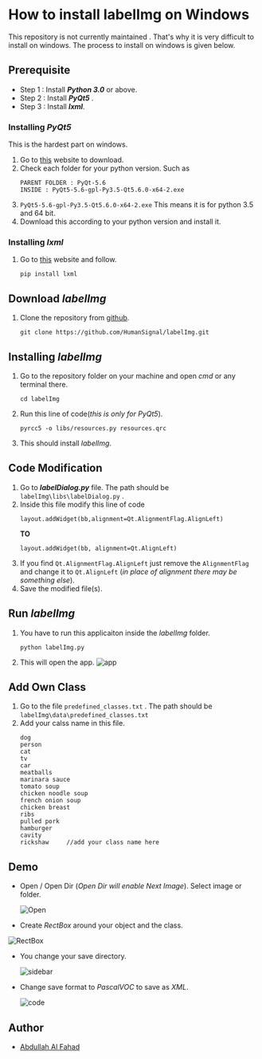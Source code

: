 # How to install labelImg on Windows
This repository is not currently maintained . That's why it is very difficult to install on windows.
The process to install on windows is given below.
## Prerequisite
- Step 1 : Install ***Python 3.0*** or above.
- Step 2 : Install ***PyQt5*** .
- Step 3 : Install ***lxml***.
  
### Installing *PyQt5*
This is the hardest part on windows.

1. Go to [this](https://sourceforge.net/projects/pyqt/files/PyQt5/) website to download.
2. Check each folder for your python version. Such as
   ```
   PARENT FOLDER : PyQt-5.6
   INSIDE : PyQt5-5.6-gpl-Py3.5-Qt5.6.0-x64-2.exe
   ```
 3. `PyQt5-5.6-gpl-Py3.5-Qt5.6.0-x64-2.exe` This means it is for python 3.5 and 64 bit.
 4. Download this according to your python version and install it.
   
### Installing *lxml*
1. Go to [this](https://lxml.de/installation.html#installation) website and follow.
   ```
   pip install lxml 
   ```

## Download *labelImg*
1. Clone the repository from [github](https://github.com/HumanSignal/labelImg).
    ```
    git clone https://github.com/HumanSignal/labelImg.git
    ```
## Installing *labelImg*

1. Go to the repository folder on your machine and open *cmd* or any terminal there.
   ```
   cd labelImg
   ```
2. Run this line of code(*this is only for PyQt5*).
   ```
   pyrcc5 -o libs/resources.py resources.qrc
   ``` 
3. This should install *labelImg*.
   
## Code Modification

1. Go to ***labelDialog.py*** file. The path should be ``labelImg\libs\labelDialog.py`` . 
2. Inside this file modify this line of code 
   ```
   layout.addWidget(bb,alignment=Qt.AlignmentFlag.AlignLeft)

   ```
    **TO**
    ```
    layout.addWidget(bb, alignment=Qt.AlignLeft)

    ```
3. If you find ``Qt.AlignmentFlag.AlignLeft`` just remove the ``AlignmentFlag`` and change it to `Qt.AlignLeft`
   (*in place of alignment there may be something else*).
4. Save the modified file(s).
   
## Run *labelImg*
1. You have to run this applicaiton inside the *labelImg* folder.
    ```
    python labelImg.py
    ```
2. This will open the app.
   ![app](fig/app.png)

## Add Own Class
1. Go to the file `predefined_classes.txt` . The path should be `labelImg\data\predefined_classes.txt` 
2. Add your calss name in this file.
    ```
    dog
    person
    cat
    tv
    car
    meatballs
    marinara sauce
    tomato soup
    chicken noodle soup
    french onion soup
    chicken breast
    ribs
    pulled pork
    hamburger
    cavity
    rickshaw     //add your class name here
    ```

## Demo

- Open / Open Dir (*Open Dir will enable Next Image*). Select image or folder.
  
  ![Open](fig/open.png)
  
-  Create *RectBox* around your object and the class.
  
  ![RectBox](fig/bndbox.png)

- You change your save directory.
  
   ![sidebar](fig/sidebar.png)

- Change save format to *PascalVOC* to save as *XML*.
  
   ![code](fig/code.png)


## Author
- [Abdullah Al Fahad](https://github.com/alfahadarc)